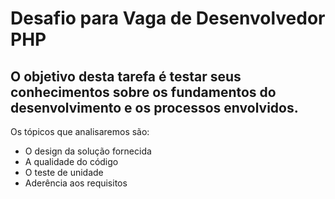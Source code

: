 # Desafio para Vaga de Desenvolvedor PHP
## O objetivo desta tarefa é testar seus conhecimentos sobre os fundamentos do desenvolvimento e os processos envolvidos.

Os tópicos que analisaremos são:
* O design da solução fornecida
* A qualidade do código
* O teste de unidade
* Aderência aos requisitos
